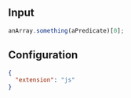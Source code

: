 
## Input
```javascript input
anArray.something(aPredicate)[0];
```

## Configuration
```json configuration
{
  "extension": "js"
}
```
